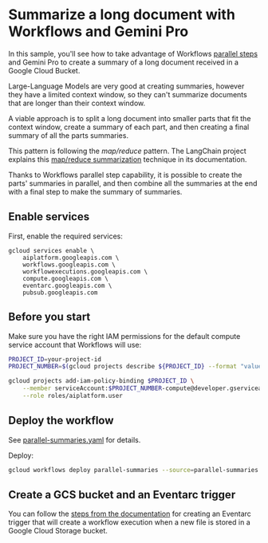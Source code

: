 # Summarize a long document with Workflows and Gemini Pro

In this sample, you'll see how to take advantage of Workflows 
[parallel steps](https://cloud.google.com/workflows/docs/reference/syntax/parallel-steps) 
and Gemini Pro to create a summary of a long document received in a Google Cloud Bucket.

Large-Language Models are very good at creating summaries, however they have a limited context window,
so they can't summarize documents that are longer than their context window.

A viable approach is to split a long document into smaller parts that fit the context window,
create a summary of each part, and then creating a final summary of all the parts summaries.

This pattern is following the _map/reduce_ pattern. The LangChain project explains this 
[map/reduce summarization](https://python.langchain.com/docs/use_cases/summarization#option-2.-map-reduce) 
technique in its documentation.

Thanks to Workflows parallel step capability, it is possible to create the parts' summaries in parallel,
and then combine all the summaries at the end with a final step to make the summary of summaries.

## Enable services

First, enable the required services:
```
gcloud services enable \
    aiplatform.googleapis.com \
    workflows.googleapis.com \
    workflowexecutions.googleapis.com \
    compute.googleapis.com \
    eventarc.googleapis.com \
    pubsub.googleapis.com
```

## Before you start

Make sure you have the right IAM permissions for the default compute service
account that Workflows will use:

```sh
PROJECT_ID=your-project-id
PROJECT_NUMBER=$(gcloud projects describe ${PROJECT_ID} --format "value(projectNumber)")

gcloud projects add-iam-policy-binding $PROJECT_ID \
    --member serviceAccount:$PROJECT_NUMBER-compute@developer.gserviceaccount.com \
    --role roles/aiplatform.user
```

## Deploy the workflow

See [parallel-summaries.yaml](./parallel-summaries.yaml) for details. 

Deploy:

```sh
gcloud workflows deploy parallel-summaries --source=parallel-summaries.yaml
```

## Create a GCS bucket and an Eventarc trigger

You can follow the [steps from the documentation](https://cloud.google.com/eventarc/docs/workflows/quickstart-storage) 
for creating an Eventarc trigger that will create a workflow execution when a new file is stored in a Google Cloud Storage bucket.




